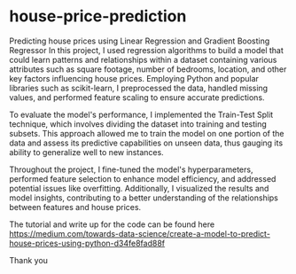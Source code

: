 # house-price-prediction
Predicting house prices using Linear Regression and Gradient Boosting Regressor
In this project, I used regression algorithms to build a model that could learn patterns and relationships within a dataset containing various attributes such as square footage, number of bedrooms, location, and other key factors influencing house prices. Employing Python and popular libraries such as scikit-learn, I preprocessed the data, handled missing values, and performed feature scaling to ensure accurate predictions.

To evaluate the model's performance, I implemented the Train-Test Split technique, which involves dividing the dataset into training and testing subsets. This approach allowed me to train the model on one portion of the data and assess its predictive capabilities on unseen data, thus gauging its ability to generalize well to new instances.

Throughout the project, I fine-tuned the model's hyperparameters, performed feature selection to enhance model efficiency, and addressed potential issues like overfitting. Additionally, I visualized the results and model insights, contributing to a better understanding of the relationships between features and house prices.

The tutorial and write up for the code can be found here 
https://medium.com/towards-data-science/create-a-model-to-predict-house-prices-using-python-d34fe8fad88f

Thank you
